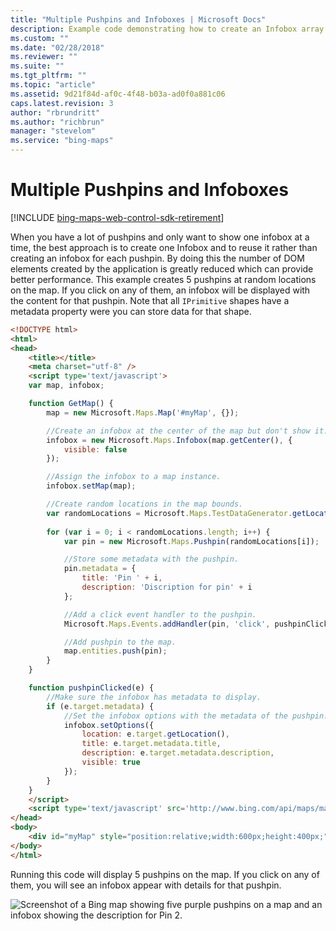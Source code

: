 ```yaml
---
title: "Multiple Pushpins and Infoboxes | Microsoft Docs"
description: Example code demonstrating how to create an Infobox array rather than creating a new infobox for each pushpin, which reduces the number of DOM elements and improve performance. The sample code creates 5 pushpins at random locations on the map that display infoboxes with relevant content when selected.
ms.custom: ""
ms.date: "02/28/2018"
ms.reviewer: ""
ms.suite: ""
ms.tgt_pltfrm: ""
ms.topic: "article"
ms.assetid: 9d21f84d-af0c-4f48-b03a-ad0f0a881c06
caps.latest.revision: 3
author: "rbrundritt"
ms.author: "richbrun"
manager: "stevelom"
ms.service: "bing-maps"
---
```


# Multiple Pushpins and Infoboxes

[!INCLUDE [bing-maps-web-control-sdk-retirement](../../includes/bing-maps-web-control-sdk-retirement.md)]

When you have a lot of pushpins and only want to show one infobox at a time, the best approach is to create one Infobox and to reuse it rather than creating an infobox for each pushpin. By doing this the number of DOM elements created by the application is greatly reduced which can provide better performance. This example creates 5 pushpins at random locations on the map. If you click on any of them, an infobox will be displayed with the content for that pushpin. Note that all `IPrimitive` shapes have a metadata property were you can store data for that shape.

```html
<!DOCTYPE html>
<html>
<head>
    <title></title>
    <meta charset="utf-8" />
	<script type='text/javascript'>
    var map, infobox;

    function GetMap() {
        map = new Microsoft.Maps.Map('#myMap', {});

        //Create an infobox at the center of the map but don't show it.
        infobox = new Microsoft.Maps.Infobox(map.getCenter(), {
            visible: false
        });

        //Assign the infobox to a map instance.
        infobox.setMap(map);

        //Create random locations in the map bounds.
        var randomLocations = Microsoft.Maps.TestDataGenerator.getLocations(5, map.getBounds());
        
        for (var i = 0; i < randomLocations.length; i++) {
            var pin = new Microsoft.Maps.Pushpin(randomLocations[i]);

            //Store some metadata with the pushpin.
            pin.metadata = {
                title: 'Pin ' + i,
                description: 'Discription for pin' + i
            };

            //Add a click event handler to the pushpin.
            Microsoft.Maps.Events.addHandler(pin, 'click', pushpinClicked);

            //Add pushpin to the map.
            map.entities.push(pin);
        }
    }

    function pushpinClicked(e) {
        //Make sure the infobox has metadata to display.
        if (e.target.metadata) {
            //Set the infobox options with the metadata of the pushpin.
            infobox.setOptions({
                location: e.target.getLocation(),
                title: e.target.metadata.title,
                description: e.target.metadata.description,
                visible: true
            });
        }
    }
    </script>
    <script type='text/javascript' src='http://www.bing.com/api/maps/mapcontrol?callback=GetMap&key=[YOUR_BING_MAPS_KEY]' async defer></script>
</head>
<body>
    <div id="myMap" style="position:relative;width:600px;height:400px;"></div>
</body>
</html>
```

Running this code will display 5 pushpins on the map. If you click on any of them, you will see an infobox appear with details for that pushpin.

![Screenshot of a Bing map showing five purple pushpins on a map and an infobox showing the description for Pin 2.](../../media/bmv8-multiplepushpinsandinfobox2.png)